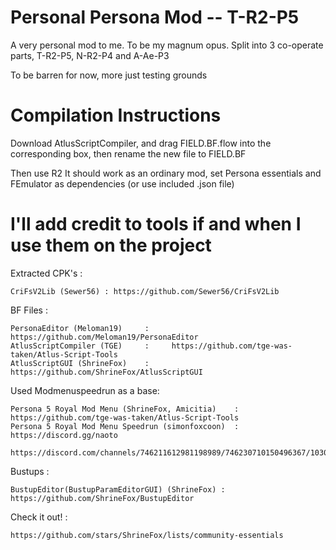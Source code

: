 # Personal Persona Mod -- T-R2-P5
A very personal mod to me. To be my magnum opus. Split into 3 co-operate parts, T-R2-P5, N-R2-P4 and A-Ae-P3

To be barren for now, more just testing grounds

# Compilation Instructions

Download AtlusScriptCompiler, and drag FIELD.BF.flow into the corresponding box, then rename the new file to FIELD.BF

Then use R2
It should work as an ordinary mod, set Persona essentials and FEmulator as dependencies (or use included .json file)

# I'll add credit to tools if and when I use them on the project

Extracted CPK's :

    CriFsV2Lib (Sewer56) : https://github.com/Sewer56/CriFsV2Lib

BF Files :

    PersonaEditor (Meloman19)     :     https://github.com/Meloman19/PersonaEditor
    AtlusScriptCompiler (TGE)     :     https://github.com/tge-was-taken/Atlus-Script-Tools
    AtlusScriptGUI (ShrineFox)    :     https://github.com/ShrineFox/AtlusScriptGUI

Used Modmenuspeedrun as a base:
    
    Persona 5 Royal Mod Menu (ShrineFox, Amicitia)    : https://github.com/tge-was-taken/Atlus-Script-Tools
    Persona 5 Royal Mod Menu Speedrun (simonfoxcoon)  : https://discord.gg/naoto 
        https://discord.com/channels/746211612981198989/746230710150496367/1030923570496417853

Bustups :

    BustupEditor(BustupParamEditorGUI) (ShrineFox) : https://github.com/ShrineFox/BustupEditor


Check it out! :

    https://github.com/stars/ShrineFox/lists/community-essentials
